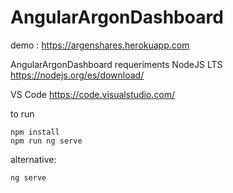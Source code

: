 # AngularArgonDashboard
demo : https://argenshares.herokuapp.com


AngularArgonDashboard
requeriments
  NodeJS LTS 
  https://nodejs.org/es/download/
  
  VS Code
    https://code.visualstudio.com/

to run
```
npm install
npm run ng serve
```


alternative:

```
ng serve

```
